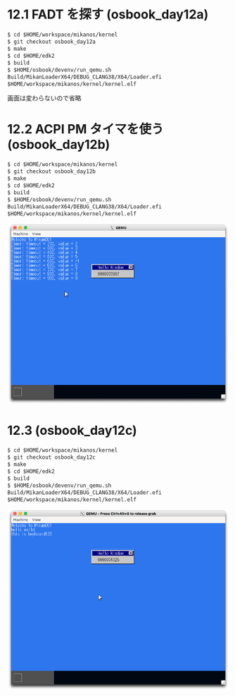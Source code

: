 # 12.1 FADT を探す (osbook_day12a)

```console
$ cd $HOME/workspace/mikanos/kernel
$ git checkout osbook_day12a
$ make
$ cd $HOME/edk2
$ build
$ $HOME/osbook/devenv/run_qemu.sh Build/MikanLoaderX64/DEBUG_CLANG38/X64/Loader.efi $HOME/workspace/mikanos/kernel/kernel.elf
```

画面は変わらないので省略

# 12.2 ACPI PM タイマを使う (osbook_day12b)

```console
$ cd $HOME/workspace/mikanos/kernel
$ git checkout osbook_day12b
$ make
$ cd $HOME/edk2
$ build
$ $HOME/osbook/devenv/run_qemu.sh Build/MikanLoaderX64/DEBUG_CLANG38/X64/Loader.efi $HOME/workspace/mikanos/kernel/kernel.elf
```

![](./img/12.2.png)

# 12.3 (osbook_day12c)

```console
$ cd $HOME/workspace/mikanos/kernel
$ git checkout osbook_day12c
$ make
$ cd $HOME/edk2
$ build
$ $HOME/osbook/devenv/run_qemu.sh Build/MikanLoaderX64/DEBUG_CLANG38/X64/Loader.efi $HOME/workspace/mikanos/kernel/kernel.elf
```

![](./img/12.3.png)

